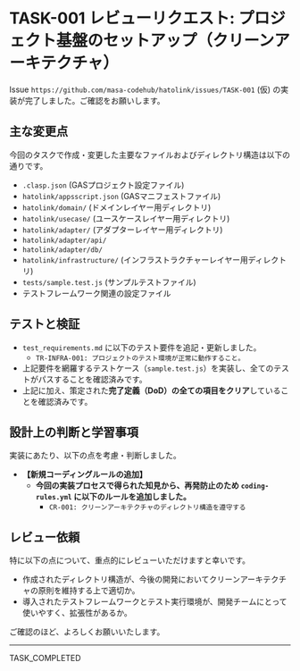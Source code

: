# TASK-001 レビューリクエスト: プロジェクト基盤のセットアップ（クリーンアーキテクチャ）

Issue `https://github.com/masa-codehub/hatolink/issues/TASK-001` (仮) の実装が完了しました。ご確認をお願いします。

## 主な変更点

今回のタスクで作成・変更した主要なファイルおよびディレクトリ構造は以下の通りです。

- `.clasp.json` (GASプロジェクト設定ファイル)
- `hatolink/appsscript.json` (GASマニフェストファイル)
- `hatolink/domain/` (ドメインレイヤー用ディレクトリ)
- `hatolink/usecase/` (ユースケースレイヤー用ディレクトリ)
- `hatolink/adapter/` (アダプターレイヤー用ディレクトリ)
- `hatolink/adapter/api/`
- `hatolink/adapter/db/`
- `hatolink/infrastructure/` (インフラストラクチャーレイヤー用ディレクトリ)
- `tests/sample.test.js` (サンプルテストファイル)
- テストフレームワーク関連の設定ファイル

## テストと検証

- `test_requirements.md` に以下のテスト要件を追記・更新しました。
  - `TR-INFRA-001: プロジェクトのテスト環境が正常に動作すること。`
- 上記要件を網羅するテストケース（`sample.test.js`）を実装し、全てのテストがパスすることを確認済みです。
- 上記に加え、策定された**完了定義（DoD）の全ての項目をクリア**していることを確認済みです。

## 設計上の判断と学習事項

実装にあたり、以下の点を考慮・判断しました。

- **【新規コーディングルールの追加】**
  - **今回の実装プロセスで得られた知見から、再発防止のため `coding-rules.yml` に以下のルールを追加しました。**
    - `CR-001: クリーンアーキテクチャのディレクトリ構造を遵守する`

## レビュー依頼

特に以下の点について、重点的にレビューいただけますと幸いです。

- 作成されたディレクトリ構造が、今後の開発においてクリーンアーキテクチャの原則を維持する上で適切か。
- 導入されたテストフレームワークとテスト実行環境が、開発チームにとって使いやすく、拡張性があるか。

ご確認のほど、よろしくお願いいたします。

---
TASK_COMPLETED
